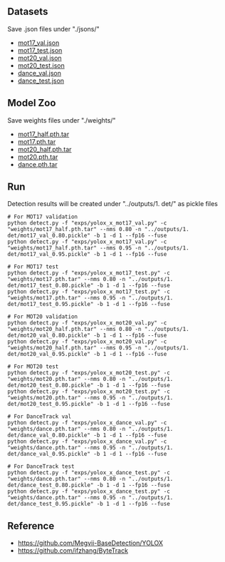 ## Datasets
Save .json files under "./jsons/" 
  - [mot17_val.json](https://drive.google.com/file/d/1hqcoFTtdzd5xMrC_xgz6mniI_sKg_0G9/view?usp=drive_link)
  - [mot17_test.json](https://drive.google.com/file/d/1CQ91C7Hl4B2rDfy_IU2orusD9vaiD5cs/view?usp=drive_link)
  - [mot20_val.json](https://drive.google.com/file/d/16IrR-TWc-K6c6NHwjM3OV74NBXPrxR-_/view?usp=drive_link)
  - [mot20_test.json](https://drive.google.com/file/d/1h3EkjOpcn058g2tgGGEcD7r5sAGgskwg/view?usp=drive_link)
  - [dance_val.json](https://drive.google.com/file/d/1O__fCM3gPbzHtav3XrlzHjjs96Dl45m8/view?usp=drive_link)
  - [dance_test.json](https://drive.google.com/file/d/12rBCIYLCXqT8bYmNrEwNdp6MmJ7whEg-/view?usp=drive_link)

## Model Zoo
Save weights files under "./weights/"
  - [mot17_half.pth.tar](https://drive.google.com/file/d/1R-eMf5SgwmizMkOjqJq3ZiurWBNGYf1j/view?usp=drive_link)
  - [mot17.pth.tar](https://drive.google.com/file/d/1MAb-Bhikx-fWe0VlJON_VMrYIyyyrt-F/view?usp=drive_link)
  - [mot20_half.pth.tar](https://drive.google.com/file/d/1H1BxOfinONCSdQKnjGq0XlRxVUo_4M8o/view?usp=drive_link)
  - [mot20.pth.tar](https://drive.google.com/file/d/1FunATdHrWfK95RiiEIw2GJ-gXB-tXMPB/view?usp=drive_link)
  - [dance.pth.tar](https://drive.google.com/file/d/1ZKpYmFYCsRdXuOL60NRuc7VXAFYRskXB/view?usp=drive_link)

## Run
Detection results will be created under "../outputs/1. det/" as pickle files
```
# For MOT17 validation
python detect.py -f "exps/yolox_x_mot17_val.py" -c "weights/mot17_half.pth.tar" --nms 0.80 -n "../outputs/1. det/mot17_val_0.80.pickle" -b 1 -d 1 --fp16 --fuse
python detect.py -f "exps/yolox_x_mot17_val.py" -c "weights/mot17_half.pth.tar" --nms 0.95 -n "../outputs/1. det/mot17_val_0.95.pickle" -b 1 -d 1 --fp16 --fuse

# For MOT17 test
python detect.py -f "exps/yolox_x_mot17_test.py" -c "weights/mot17.pth.tar" --nms 0.80 -n "../outputs/1. det/mot17_test_0.80.pickle" -b 1 -d 1 --fp16 --fuse
python detect.py -f "exps/yolox_x_mot17_test.py" -c "weights/mot17.pth.tar" --nms 0.95 -n "../outputs/1. det/mot17_test_0.95.pickle" -b 1 -d 1 --fp16 --fuse

# For MOT20 validation
python detect.py -f "exps/yolox_x_mot20_val.py" -c "weights/mot20_half.pth.tar" --nms 0.80 -n "../outputs/1. det/mot20_val_0.80.pickle" -b 1 -d 1 --fp16 --fuse
python detect.py -f "exps/yolox_x_mot20_val.py" -c "weights/mot20_half.pth.tar" --nms 0.95 -n "../outputs/1. det/mot20_val_0.95.pickle" -b 1 -d 1 --fp16 --fuse

# For MOT20 test
python detect.py -f "exps/yolox_x_mot20_test.py" -c "weights/mot20.pth.tar" --nms 0.80 -n "../outputs/1. det/mot20_test_0.80.pickle" -b 1 -d 1 --fp16 --fuse
python detect.py -f "exps/yolox_x_mot20_test.py" -c "weights/mot20.pth.tar" --nms 0.95 -n "../outputs/1. det/mot20_test_0.95.pickle" -b 1 -d 1 --fp16 --fuse

# For DanceTrack val
python detect.py -f "exps/yolox_x_dance_val.py" -c "weights/dance.pth.tar" --nms 0.80 -n "../outputs/1. det/dance_val_0.80.pickle" -b 1 -d 1 --fp16 --fuse
python detect.py -f "exps/yolox_x_dance_val.py" -c "weights/dance.pth.tar" --nms 0.95 -n "../outputs/1. det/dance_val_0.95.pickle" -b 1 -d 1 --fp16 --fuse

# For DanceTrack test
python detect.py -f "exps/yolox_x_dance_test.py" -c "weights/dance.pth.tar" --nms 0.80 -n "../outputs/1. det/dance_test_0.80.pickle" -b 1 -d 1 --fp16 --fuse
python detect.py -f "exps/yolox_x_dance_test.py" -c "weights/dance.pth.tar" --nms 0.95 -n "../outputs/1. det/dance_test_0.95.pickle" -b 1 -d 1 --fp16 --fuse

```

## Reference
  - https://github.com/Megvii-BaseDetection/YOLOX
  - https://github.com/ifzhang/ByteTrack
